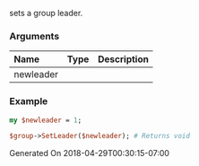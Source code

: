 sets a group leader.
### Arguments
**Name**|**Type**|**Description**
:---|:---|:---
newleader||

### Example

```perl
my $newleader = 1;

$group->SetLeader($newleader); # Returns void
```


Generated On 2018-04-29T00:30:15-07:00